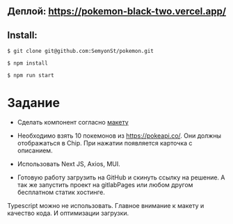 ## Деплой: https://pokemon-black-two.vercel.app/
**Install:**
---

```
$ git clone git@github.com:SemyonSt/pokemon.git

$ npm install

$ npm run start
```

# Задание

* Сделать компонент согласно [макету](https://www.figma.com/file/S0l7PXBwTXNWvZ3dHRq5DN/%D0%A2%D0%B5%D1%81%D1%82%D0%BE%D0%B2%D0%BE%D0%B5-%D0%B7%D0%B0%D0%B4%D0%B0%D0%BD%D0%B8%D1%8F-%D0%BD%D0%B0-%D0%B2%D0%B0%D0%BA%D0%B0%D0%BD%D1%81%D0%B8%D1%8E-Frontend-developer?type=design&node-id=2-68&mode=design&t=zBwAgXhwSH0O0co2-0)

* Необходимо взять 10 покемонов из https://pokeapi.co/. Они должны отображаться в Chip. 
При нажатии появляется карточка с описанием. 

* Использовать Next JS, Axios, MUI.
* Готовую работу загрузить на GitHub и скинуть ссылку на решение. А так же запустить проект на gitlabPages или любом другом бесплатном статик хостинге.

Typescript можно не использовать. Главное внимание к макету и качество кода. И оптимизации загрузки. 
